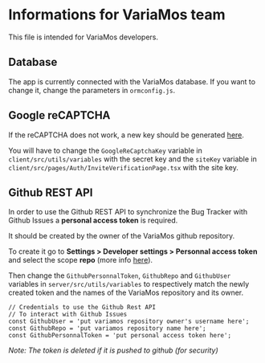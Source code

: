 # Informations for VariaMos team
This file is intended for VariaMos developers.

## Database
The app is currently connected with the VariaMos database.
If you want to change it, change the parameters in `ormconfig.js`.

## Google reCAPTCHA
If the reCAPTCHA does not work, a new key should be generated [here](https://www.google.com/recaptcha/admin/create).

You will have to change the `GoogleReCaptchaKey` variable in `client/src/utils/variables` with the secret key and 
the `siteKey` variable in `client/src/pages/Auth/InviteVerificationPage.tsx` with the site key.

## Github REST API
In order to use the Github REST API to synchronize the Bug Tracker with Github Issues a **personal access token** is required.

It should be created by the owner of the VariaMos github repository.

To create it go to **Settings > Developer settings > Personnal access token** and select the scope **repo** (more info [here](https://docs.github.com/en/enterprise-server@3.4/authentication/keeping-your-account-and-data-secure/creating-a-personal-access-token#creating-a-token)).

Then change the `GithubPersonnalToken`, `GithubRepo` and `GithubUser` variables in `server/src/utils/variables` to respectively match the newly created token and the names of the VariaMos repository and its owner.

```
// Credentials to use the Github Rest API
// To interact with Github Issues
const GithubUser = 'put variamos repository owner's username here';
const GithubRepo = 'put variamos repository name here';
const GithubPersonnalToken = 'put personal access token here';
```

*Note: The token is deleted if it is pushed to github (for security)*

